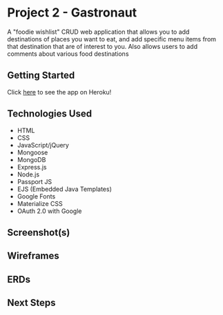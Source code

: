 # Project 2 - Gastronaut
A "foodie wishlist" CRUD web application that allows you to add destinations of places you want to eat, and add specific menu items from that destination that are of interest to you. Also allows users to add comments about various food destinations

## Getting Started
Click [here](https://gastronaut-app.herokuapp.com/) to see the app on Heroku!

## Technologies Used
- HTML
- CSS
- JavaScript/jQuery
- Mongoose
- MongoDB
- Express.js
- Node.js
- Passport JS
- EJS (Embedded Java Templates)
- Google Fonts
- Materialize CSS
- OAuth 2.0 with Google

## Screenshot(s)

## Wireframes

## ERDs

## Next Steps